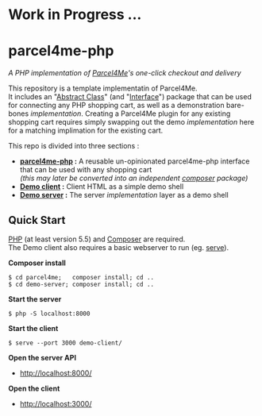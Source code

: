 # Work in Progress ... 

# parcel4me-php

*A PHP implementation of <a href="http://parcelfor.me/" target="_blank"> Parcel4Me</a>'s one-click checkout and delivery*

This repository is a template implementatin of Parcel4Me.    
It includes an "[Abstract Class](http://php.net/manual/en/language.oop5.abstract.php)" (and "[Interface](http://php.net/manual/en/language.oop5.interfaces.php)") package that can be used for connecting any PHP shopping cart, as well as a demonstration bare-bones *implementation*.  Creating a Parcel4Me plugin for any existing shopping cart requires simply swapping out the demo *implementation* here for a matching implimation for the existing cart.

This repo is divided into three sections :

* **[parcel4me-php](parcel4me/README.md) :** A reusable un-opinionated parcel4me-php interface that can be used with any shopping cart    
  *(this may later be converted into an independent [composer](https://getcomposer.org/) package)*
* **[Demo client](demo-client/README.md) :** Client HTML as a simple demo shell   
* **[Demo server](demo-server/README.md) :** The server *implementation* layer as a demo shell    


## Quick Start

[PHP](http://php.net/manual/en/intro-whatis.php) (at least version 5.5) and [Composer](https://getcomposer.org/) are required.    
The Demo client also requires a basic webserver to run (eg. [serve](https://www.npmjs.com/package/serve)).   

**Composer install**

    $ cd parcel4me;   composer install; cd ..
    $ cd demo-server; composer install; cd ..
   
   
**Start the server**

	$ php -S localhost:8000

**Start the client**

	$ serve --port 3000 demo-client/
	
**Open the server API**   
 
 * <a href="http://localhost:8000/">http://localhost:8000/</a>

**Open the client** 

 * <a href="http://localhost:3000/">http://localhost:3000/</a>

 
 